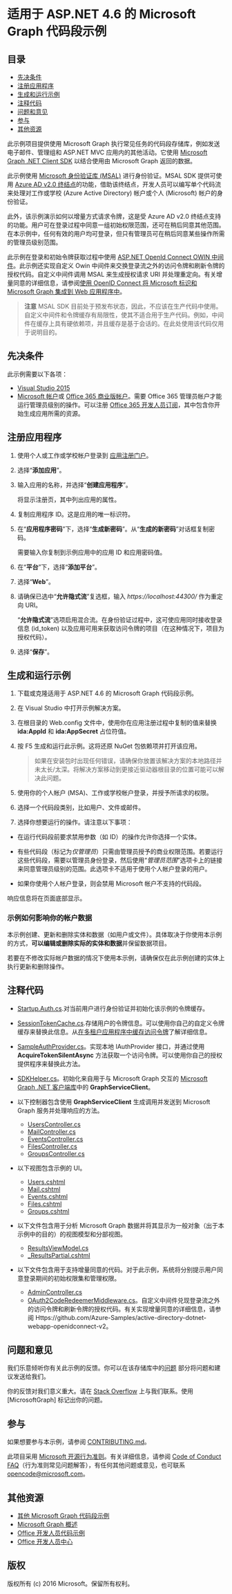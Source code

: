 # <a name="microsoft-graph-snippets-sample-for-aspnet-46"></a>适用于 ASP.NET 4.6 的 Microsoft Graph 代码段示例

## <a name="table-of-contents"></a>目录

* [先决条件](#prerequisites)
* [注册应用程序](#register-the-application)
* [生成和运行示例](#build-and-run-the-sample)
* [注释代码](#code-of-note)
* [问题和意见](#questions-and-comments)
* [参与](#contributing)
* [其他资源](#additional-resources)

此示例项目提供使用 Microsoft Graph 执行常见任务的代码段存储库，例如发送电子邮件、管理组和 ASP.NET MVC 应用内的其他活动。它使用 [Microsoft Graph .NET Client SDK](https://github.com/microsoftgraph/msgraph-sdk-dotnet) 以结合使用由 Microsoft Graph 返回的数据。 

此示例使用 [Microsoft 身份验证库 (MSAL)](https://www.nuget.org/packages/Microsoft.Identity.Client/) 进行身份验证。MSAL SDK 提供可使用 [Azure AD v2.0 终结点](https://docs.microsoft.com/zh-cn/azure/active-directory/develop/active-directory-appmodel-v2-overview)的功能，借助该终结点，开发人员可以编写单个代码流来处理对工作或学校 (Azure Active Directory) 帐户或个人 (Microsoft) 帐户的身份验证。

此外，该示例演示如何以增量方式请求令牌，这是受 Azure AD v2.0 终结点支持的功能。用户可在登录过程中同意一组初始权限范围，还可在稍后同意其他范围。在本示例中，任何有效的用户均可登录，但只有管理员可在稍后同意某些操作所需的管理员级别范围。

此示例在登录和初始令牌获取过程中使用 [ASP.NET OpenId Connect OWIN 中间件](https://www.nuget.org/packages/Microsoft.Owin.Security.OpenIdConnect/)。此示例还实现自定义 Owin 中间件来交换登录流之外的访问令牌和刷新令牌的授权代码。自定义中间件调用 MSAL 来生成授权请求 URI 并处理重定向。有关增量同意的详细信息，请参阅[使用 OpenID Connect 将 Microsoft 标识和 Microsoft Graph 集成到 Web 应用程序中](https://github.com/Azure-Samples/active-directory-dotnet-webapp-openidconnect-v2)。

 > **注意** MSAL SDK 目前处于预发布状态，因此，不应该在生产代码中使用。自定义中间件和令牌缓存有局限性，使其不适合用于生产代码。例如，中间件在缓存上具有硬依赖项，并且缓存是基于会话的。在此处使用该代码仅用于说明目的。

## <a name="prerequisites"></a>先决条件

此示例需要以下各项：  

  * [Visual Studio 2015](https://www.visualstudio.com/zh-hans/downloads) 
  * [Microsoft 帐户](https://www.outlook.com)或 [Office 365 商业版帐户](https://msdn.microsoft.com/zh-cn/office/office365/howto/setup-development-environment#bk_Office365Account)。需要 Office 365 管理员帐户才能运行管理员级别的操作。可以注册 [Office 365 开发人员订阅](https://msdn.microsoft.com/zh-cn/office/office365/howto/setup-development-environment#bk_Office365Account)，其中包含你开始生成应用所需的资源。

## <a name="register-the-application"></a>注册应用程序

1. 使用个人或工作或学校帐户登录到 [应用注册门户](https://apps.dev.microsoft.com/)。

2. 选择“**添加应用**”。

3. 输入应用的名称，并选择“**创建应用程序**”。 
    
   将显示注册页，其中列出应用的属性。

4. 复制应用程序 ID。这是应用的唯一标识符。 

5. 在“**应用程序密码**”下，选择“**生成新密码**”。从“**生成的新密码**”对话框复制密码。

   需要输入你复制到示例应用中的应用 ID 和应用密码值。 

6. 在“**平台**”下，选择“**添加平台**”。

7. 选择“**Web**”。

8. 请确保已选中“**允许隐式流**”复选框，输入 *https://localhost:44300/* 作为重定向 URI。 

   “**允许隐式流**”选项启用混合流。在身份验证过程中，这可使应用同时接收登录信息 (id_token) 以及应用可用来获取访问令牌的项目（在这种情况下，项目为授权代码）。

9. 选择“**保存**”。
 
 
## <a name="build-and-run-the-sample"></a>生成和运行示例

1. 下载或克隆适用于 ASP.NET 4.6 的 Microsoft Graph 代码段示例。

2. 在 Visual Studio 中打开示例解决方案。

3. 在根目录的 Web.config 文件中，使用你在应用注册过程中复制的值来替换 **ida:AppId** 和 **ida:AppSecret** 占位符值。

4. 按 F5 生成和运行此示例。这将还原 NuGet 包依赖项并打开该应用。

   >如果在安装包时出现任何错误，请确保你放置该解决方案的本地路径并未太长/太深。将解决方案移动到更接近驱动器根目录的位置可能可以解决此问题。

5. 使用你的个人帐户 (MSA)、工作或学校帐户登录，并授予所请求的权限。 

6. 选择一个代码段类别，比如用户、文件或邮件。 

7. 选择你想要运行的操作。请注意以下事项：
  - 在运行代码段前要求禁用参数（如 ID）的操作允许你选择一个实体。 

  - 有些代码段（标记为*仅管理员*）只需由管理员授予的商业权限范围。若要运行这些代码段，需要以管理员身份登录，然后使用“*管理员范围*”选项卡上的链接来同意管理员级别的范围。此选项卡不适用于使用个人帐户登录的用户。
   
  - 如果你使用个人帐户登录，则会禁用 Microsoft 帐户不支持的代码段。
   
响应信息将在页面底部显示。

### <a name="how-the-sample-affects-your-account-data"></a>示例如何影响你的帐户数据

本示例创建、更新和删除实体和数据（如用户或文件）。具体取决于你使用本示例的方式，**可以编辑或删除实际的实体和数据**并保留数据项目。 

若要在不修改实际帐户数据的情况下使用本示例，请确保仅在此示例创建的实体上执行更新和删除操作。 


## <a name="code-of-note"></a>注释代码

- [Startup.Auth.cs](/Graph-ASPNET-46-Snippets/Microsoft%20Graph%20ASPNET%20Snippets/App_Start/Startup.Auth.cs).对当前用户进行身份验证并初始化该示例的令牌缓存。

- [SessionTokenCache.cs](/Graph-ASPNET-46-Snippets/Microsoft%20Graph%20ASPNET%20Snippets/TokenStorage/SessionTokenCache.cs).存储用户的令牌信息。可以使用你自己的自定义令牌缓存来替换此信息。从[在多租户应用程序中缓存访问令牌](https://azure.microsoft.com/zh-cn/documentation/articles/guidance-multitenant-identity-token-cache/)了解详细信息。

- [SampleAuthProvider.cs](/Graph-ASPNET-46-Snippets/Microsoft%20Graph%20ASPNET%20Snippets/Helpers/SampleAuthProvider.cs)。实现本地 IAuthProvider 接口，并通过使用 **AcquireTokenSilentAsync** 方法获取一个访问令牌。可以使用你自己的授权提供程序来替换此方法。 

- [SDKHelper.cs](/Graph-ASPNET-46-Snippets/Microsoft%20Graph%20ASPNET%20Snippets/Helpers/SDKHelper.cs)。初始化来自用于与 Microsoft Graph 交互的 [Microsoft Graph .NET 客户端库](https://github.com/microsoftgraph/msgraph-sdk-dotnet)中的 **GraphServiceClient**。

- 以下控制器包含使用 **GraphServiceClient** 生成调用并发送到 Microsoft Graph 服务并处理响应的方法。
  - [UsersController.cs](/Graph-ASPNET-46-Snippets/Microsoft%20Graph%20ASPNET%20Snippets/Controllers/UsersController.cs) 
  - [MailController.cs](/Graph-ASPNET-46-Snippets/Microsoft%20Graph%20ASPNET%20Snippets/Controllers/MailController.cs)
  - [EventsController.cs](/Graph-ASPNET-46-Snippets/Microsoft%20Graph%20ASPNET%20Snippets/Controllers/EventsController.cs) 
  - [FilesController.cs](/Graph-ASPNET-46-Snippets/Microsoft%20Graph%20ASPNET%20Snippets/Controllers/FilesController.cs)  
  - [GroupsController.cs](/Graph-ASPNET-46-Snippets/Microsoft%20Graph%20ASPNET%20Snippets/Controllers/GroupsController.cs) 

- 以下视图包含示例的 UI。  
  - [Users.cshtml](/Graph-ASPNET-46-Snippets/Microsoft%20Graph%20ASPNET%20Snippets/Views/Users/Users.cshtml)  
  - [Mail.cshtml](/Graph-ASPNET-46-Snippets/Microsoft%20Graph%20ASPNET%20Snippets/Views/Mail/Mail.cshtml)
  - [Events.cshtml](/Graph-ASPNET-46-Snippets/Microsoft%20Graph%20ASPNET%20Snippets/Views/Events/Events.cshtml) 
  - [Files.cshtml](/Graph-ASPNET-46-Snippets/Microsoft%20Graph%20ASPNET%20Snippets/Views/Files/Files.cshtml)  
  - [Groups.cshtml](/Graph-ASPNET-46-Snippets/Microsoft%20Graph%20ASPNET%20Snippets/Views/Groups/Groups.cshtml)

- 以下文件包含用于分析 Microsoft Graph 数据并将其显示为一般对象（出于本示例中的目的）的视图模型和分部视图。 
  - [ResultsViewModel.cs](/Graph-ASPNET-46-Snippets/Microsoft%20Graph%20ASPNET%20Snippets/Models/ResultsViewModel.cs)
  - [_ResultsPartial.cshtml](/Graph-ASPNET-46-Snippets/Microsoft%20Graph%20ASPNET%20Snippets/Views/Shared/_ResultsPartial.cshtml)  

- 以下文件包含用于支持增量同意的代码。对于此示例，系统将分别提示用户同意登录期间的初始权限集和管理权限。 
  - [AdminController.cs](/Graph-ASPNET-46-Snippets/Microsoft%20Graph%20ASPNET%20Snippets/Controllers/AdminController.cs)
  - [OAuth2CodeRedeemerMiddleware.cs](/Graph-ASPNET-46-Snippets/Microsoft%20Graph%20ASPNET%20Snippets/Utils/OAuth2CodeRedeemerMiddleware.cs)。自定义中间件兑现登录流之外的访问令牌和刷新令牌的授权代码。有关实现增量同意的详细信息，请参阅 Https://github.com/Azure-Samples/active-directory-dotnet-webapp-openidconnect-v2。

## <a name="questions-and-comments"></a>问题和意见

我们乐意倾听你有关此示例的反馈。你可以在该存储库中的[问题](https://github.com/microsoftgraph/aspnet-snippets-sample/issues) 部分将问题和建议发送给我们。

你的反馈对我们意义重大。请在 [Stack Overflow](http://stackoverflow.com/questions/tagged/microsoftgraph) 上与我们联系。使用 [MicrosoftGraph] 标记出你的问题。

## <a name="contributing"></a>参与

如果想要参与本示例，请参阅 [CONTRIBUTING.md](CONTRIBUTING.md)。

此项目采用 [Microsoft 开源行为准则](https://opensource.microsoft.com/codeofconduct/)。有关详细信息，请参阅 [Code of Conduct FAQ](https://opensource.microsoft.com/codeofconduct/faq/)（行为准则常见问题解答），有任何其他问题或意见，也可联系 [opencode@microsoft.com](mailto:opencode@microsoft.com)。 

## <a name="additional-resources"></a>其他资源

- [其他 Microsoft Graph 代码段示例](https://github.com/MicrosoftGraph?utf8=%E2%9C%93&query=snippets)
- [Microsoft Graph 概述](http://graph.microsoft.io)
- [Office 开发人员代码示例](http://dev.office.com/code-samples)
- [Office 开发人员中心](http://dev.office.com/)

## <a name="copyright"></a>版权
版权所有 (c) 2016 Microsoft。保留所有权利。

